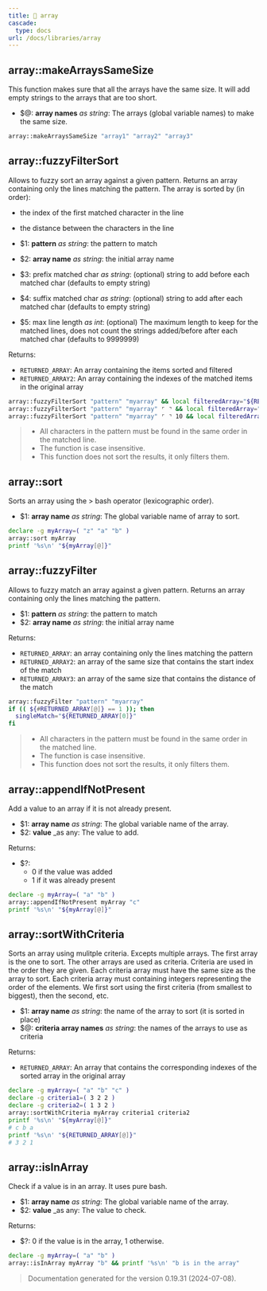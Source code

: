 ```yaml
---
title: 📂 array
cascade:
  type: docs
url: /docs/libraries/array
---
```


## array::makeArraysSameSize

This function makes sure that all the arrays have the same size.
It will add empty strings to the arrays that are too short.

- $@: **array names** _as string_:
      The arrays (global variable names) to make the same size.

```bash
array::makeArraysSameSize "array1" "array2" "array3"
```


## array::fuzzyFilterSort

Allows to fuzzy sort an array against a given pattern.
Returns an array containing only the lines matching the pattern.
The array is sorted by (in order):

- the index of the first matched character in the line
- the distance between the characters in the line

- $1: **pattern** _as string_:
      the pattern to match
- $2: **array name** _as string_:
      the initial array name
- $3: prefix matched char _as string_:
      (optional) string to add before each matched char
      (defaults to empty string)
- $4: suffix matched char _as string_:
      (optional) string to add after each matched char
      (defaults to empty string)
- $5: max line length _as int_:
      (optional) The maximum length to keep for the matched lines,
      does not count the strings added/before after each matched char
      (defaults to 9999999)

Returns:

- `RETURNED_ARRAY`: An array containing the items sorted and filtered
- `RETURNED_ARRAY2`: An array containing the indexes of the matched items in the original array

```bash
array::fuzzyFilterSort "pattern" "myarray" && local filteredArray="${RETURNED_ARRAY}"
array::fuzzyFilterSort "pattern" "myarray" ⌜ ⌝ && local filteredArray="${RETURNED_ARRAY}"
array::fuzzyFilterSort "pattern" "myarray" ⌜ ⌝ 10 && local filteredArray="${RETURNED_ARRAY}"
```

> - All characters in the pattern must be found in the same order in the matched line.
> - The function is case insensitive.
> - This function does not sort the results, it only filters them.


## array::sort

Sorts an array using the > bash operator (lexicographic order).

- $1: **array name** _as string_:
      The global variable name of array to sort.

```bash
declare -g myArray=( "z" "a" "b" )
array::sort myArray
printf '%s\n' "${myArray[@]}"
```


## array::fuzzyFilter

Allows to fuzzy match an array against a given pattern.
Returns an array containing only the lines matching the pattern.

- $1: **pattern** _as string_:
      the pattern to match
- $2: **array name** _as string_:
      the initial array name

Returns:

- `RETURNED_ARRAY`: an array containing only the lines matching the pattern
- `RETURNED_ARRAY2`: an array of the same size that contains the start index of the match
- `RETURNED_ARRAY3`: an array of the same size that contains the distance of the match

```bash
array::fuzzyFilter "pattern" "myarray"
if (( ${#RETURNED_ARRAY[@]} == 1 )); then
  singleMatch="${RETURNED_ARRAY[0]}"
fi
```

> - All characters in the pattern must be found in the same order in the matched line.
> - The function is case insensitive.
> - This function does not sort the results, it only filters them.


## array::appendIfNotPresent

Add a value to an array if it is not already present.

- $1: **array name** _as string_:
      The global variable name of the array.
- $2: **value** _as any:
      The value to add.

Returns:

- $?:
  - 0 if the value was added
  - 1 if it was already present

```bash
declare -g myArray=( "a" "b" )
array::appendIfNotPresent myArray "c"
printf '%s\n' "${myArray[@]}"
```


## array::sortWithCriteria

Sorts an array using mulitple criteria.
Excepts multiple arrays. The first array is the one to sort.
The other arrays are used as criteria. Criteria are used in the order they are given.
Each criteria array must have the same size as the array to sort.
Each criteria array must containing integers representing the order of the elements.
We first sort using the first criteria (from smallest to biggest), then the second, etc.

- $1: **array name** _as string_:
      the name of the array to sort (it is sorted in place)
- $@: **criteria array names** _as string_:
      the names of the arrays to use as criteria

Returns:

- `RETURNED_ARRAY`: An array that contains the corresponding indexes of the sorted array in the original array

```bash
declare -g myArray=( "a" "b" "c" )
declare -g criteria1=( 3 2 2 )
declare -g criteria2=( 1 3 2 )
array::sortWithCriteria myArray criteria1 criteria2
printf '%s\n' "${myArray[@]}"
# c b a
printf '%s\n' "${RETURNED_ARRAY[@]}"
# 3 2 1
```


## array::isInArray

Check if a value is in an array.
It uses pure bash.

- $1: **array name** _as string_:
      The global variable name of the array.
- $2: **value** _as any:
      The value to check.

Returns:

- $?: 0 if the value is in the array, 1 otherwise.

```bash
declare -g myArray=( "a" "b" )
array::isInArray myArray "b" && printf '%s\n' "b is in the array"
```




> Documentation generated for the version 0.19.31 (2024-07-08).
